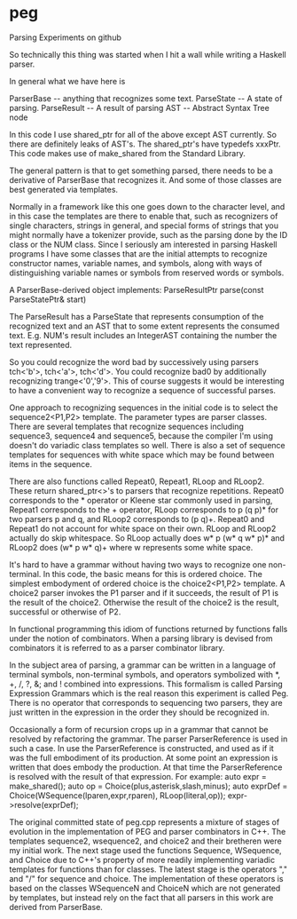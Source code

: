 peg
===

Parsing Experiments on github

So technically this thing was started when I hit a wall while writing a Haskell 
parser.

In general what we have here is 

ParserBase -- anything that recognizes some text.
ParseState -- A state of parsing.
ParseResult -- A result of parsing
AST -- Abstract Syntax Tree node

In this code I use shared_ptr for all of the above except AST currently. So
there are definitely leaks of AST's. The shared_ptr's have typedefs xxxPtr. This
code makes use of make_shared from the Standard Library.

The general pattern is that to get something parsed, there needs to be a
derivative of ParserBase that recognizes it. And some of those classes are best
generated via templates.

Normally in a framework like this one goes down to the character level, and in
this case the templates are there to enable that, such as recognizers of single 
characters, strings in general, and special forms of strings that you might 
normally have a tokenizer provide, such as the parsing done by the ID class or 
the NUM class. Since I seriously am interested in parsing Haskell programs I 
have some classes that are the initial attempts to recognize constructor names,
variable names, and symbols, along with ways of distinguishing variable names or
symbols from reserved words or symbols.

A ParserBase-derived object implements:
ParseResultPtr parse(const ParseStatePtr& start)

The ParseResult has a ParseState that represents consumption of the recognized
text and an AST that to some extent represents the consumed text. E.g. NUM's
result includes an IntegerAST containing the number the text represented.

So you could recognize the word bad by successively using parsers tch<'b'>,
tch<'a'>, tch<'d'>. You could recognize bad0 by additionally recognizing 
trange<'0','9'>. This of course suggests it would be interesting to have a
convenient way to recognize a sequence of successful parses. 

One approach to recognizing sequences in the initial code is to select the
sequence2<P1,P2> template. The parameter types are parser classes. There are
several templates that recognize sequences including sequence3, sequence4 and
sequence5, because the compiler I'm using doesn't do variadic class templates so
well. There is also a set of sequence templates for sequences with white space
which may be found between items in the sequence.

There are also functions called Repeat0, Repeat1, RLoop and RLoop2. These 
return shared_ptr<>'s to parsers that recognize repetitions. Repeat0 
corresponds to the * operator or Kleene star commonly used in parsing, Repeat1 
corresponds to the + operator, RLoop corresponds to p (q p)* for two parsers p 
and q, and RLoop2 corresponds to (p q)+. Repeat0 and Repeat1 do not account for 
white space on their own. RLoop and RLoop2 actually do skip whitespace. So RLoop 
actually does w* p (w* q w* p)* and RLoop2 does (w* p w* q)+ where w represents
some white space.

It's hard to have a grammar without having two ways to recognize one 
non-terminal. In this code, the basic means for this is ordered choice. The 
simplest embodyment of ordered choice is the choice2<P1,P2> template. A choice2
parser invokes the P1 parser and if it succeeds, the result of P1 is the result
of the choice2. Otherwise the result of the choice2 is the result, successful or
otherwise of P2.

In functional programming this idiom of functions returned by functions falls
under the notion of combinators. When a parsing library is devised from 
combinators it is referred to as a parser combinator library.

In the subject area of parsing, a grammar can be written in a language of 
terminal symbols, non-terminal symbols, and operators symbolized with *, +, /, 
?, &; and ! combined into expressions. This formalism is called Parsing 
Expression Grammars which is the real reason this experiment is called Peg. There
is no operator that corresponds to sequencing two parsers, they are just written
in the expression in the order they should be recognized in.

Occasionally a form of recursion crops up in a grammar that cannot be resolved
by refactoring the grammar. The parser ParserReference is used in such a case.
In use the ParserReference is constructed, and used as if it was the full 
embodiment of its production. At some point an expression is written that does
embody the production. At that time the ParserReference is resolved with the
result of that expression. For example:
    auto expr = make_shared<ParserReference>();
    auto op = Choice(plus,asterisk,slash,minus);
    auto exprDef = Choice(WSequence(lparen,expr,rparen), RLoop(literal,op));
    expr->resolve(exprDef);
    
The original committed state of peg.cpp represents a mixture of stages of 
evolution in the implementation of PEG and parser combinators in C++. The 
templates sequence2, wsequence2, and choice2 and their bretheren were my initial 
work. The next stage used the functions Sequence, WSequence, and Choice due to 
C++'s property of more readily implementing variadic templates for functions than 
for classes. The latest stage is the operators "," and "/" for sequence and 
choice. The implementation of these operators is based on the classes WSequenceN 
and ChoiceN which are not generated by templates, but instead rely on the fact 
that all parsers in this work are derived from ParserBase.

